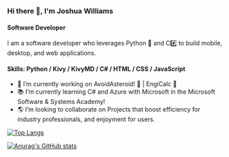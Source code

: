 ### Hi there 👋, I'm Joshua Williams
#### Software Developer 
I am a software developer who leverages Python 🐍 and C#️⃣ to build mobile, desktop, and web applications. 

#### Skills: Python / Kivy / KivyMD / C# / HTML / CSS / JavaScript

- 🔭 I’m currently working on AvoidAsteroid! 📱 | EngiCalc 📱 
- 📚 I’m currently learning C# and Azure with Microsoft in the Microsoft Software & Systems Academy! 
- 🌎 I’m looking to collaborate on Projects that boost efficiency for industry professionals, and enjoyment for users. 

[![Top Langs](https://github-readme-stats.vercel.app/api/top-langs/?username=jwill1796)](https://github.com/anuraghazra/github-readme-stats)



[![Anurag's GitHub stats](https://github-readme-stats.vercel.app/api?username=jwill1796)](https://github.com/anuraghazra/github-readme-stats)
 

<!--
**jwill1796/jwill1796** is a ✨ _special_ ✨ repository because its `README.md` (this file) appears on your GitHub profile.

Here are some ideas to get you started:

- 🔭 I’m currently working on ...
- 🌱 I’m currently learning ...
- 👯 I’m looking to collaborate on ...
- 🤔 I’m looking for help with ...
- 💬 Ask me about ...
- 📫 How to reach me: ...
- 😄 Pronouns: ...
- ⚡ Fun fact: ...
-->
